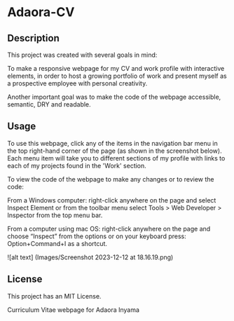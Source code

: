 # Adaora-CV


## Description

This project was created with several goals in mind:

To make a responsive webpage for my CV and work profile with interactive elements, in order to host a growing portfolio of work and present myself as a prospective employee with personal creativity.

Another important goal was to make the code of the webpage accessible, semantic, DRY and readable.


## Usage

To use this webpage, click any of the items in the navigation bar menu in the top right-hand corner of the page (as shown in the screenshot below). Each menu item will take you to different sections of my profile with links to each of my projects found in the 'Work' section.

To view the code of the webpage to make any changes or to review the code:

From a Windows computer: right-click anywhere on the page and select Inspect Element or from the toolbar menu select Tools > Web Developer > Inspector from the top menu bar.

From a computer using mac OS: right-click anywhere on the page and choose “Inspect” from the options or on your keyboard press: Option+Command+I as a shortcut.

![alt text] (Images/Screenshot 2023-12-12 at 18.16.19.png)

## License

This project has an MIT License.



Curriculum Vitae webpage for Adaora Inyama
